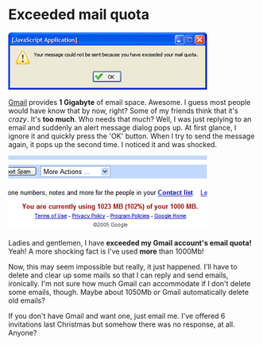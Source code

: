 Exceeded mail quota
===

![alert message dialog, showing 'Your message could not be sent because you have exceeded your mail quota.'](../images/screenshots/firefox/gmail_exceeded_mail_quota_javascript_application_window.png)

[Gmail](http://gmail.com/) provides **1 Gigabyte** of email space. Awesome. I guess most people would have know that by now, right? Some of my friends think that it's *crazy*. It's **too much**. Who needs that much? Well, I was just replying to an email and suddenly an alert message dialog pops up. At first glance, I ignore it and quickly press the 'OK' button. When I try to send the message again, it pops up the second time. I noticed it and was shocked.

![Gmail web page footer, showing 'You are currently using 1023 MB (102%) of your 1000 MB', exceeding the email quota](../images/screenshots/web/gmail_footer_using_1023mb_of_your_1000mb.png)

Ladies and gentlemen, I have **exceeded my Gmail account's email quota!** Yeah! A more shocking fact is I've used **more** than 1000Mb!

Now, this may seem impossible but really, it just happened. I'll have to delete and clear up some mails so that I can reply and send emails, ironically. I'm not sure how much Gmail can accommodate if I don't delete some emails, though. Maybe about 1050Mb or Gmail automatically delete old emails?

If you don't have Gmail and want one, just email me. I've offered 6 invitations last Christmas but somehow there was no response, at all. Anyone?